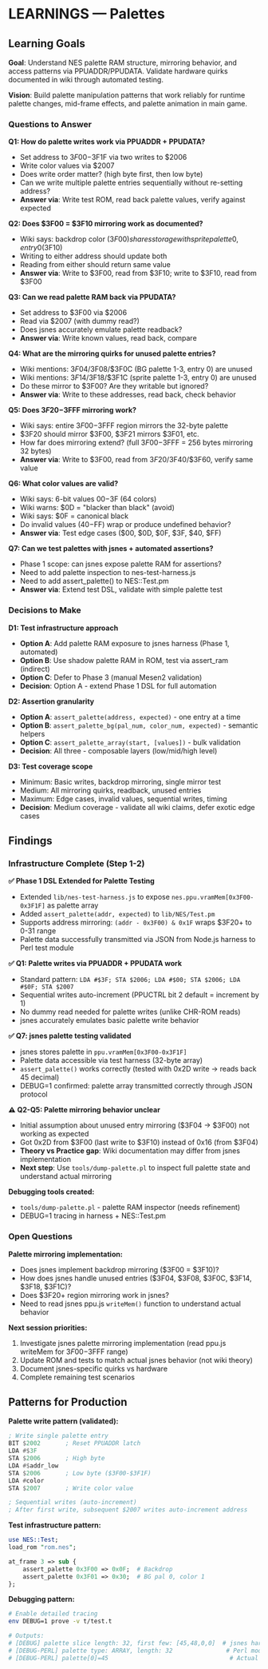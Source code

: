 # LEARNINGS — Palettes

<!-- Read docs/guides/LEARNINGS_WRITING.md before writing this document -->

## Learning Goals

**Goal**: Understand NES palette RAM structure, mirroring behavior, and access patterns via PPUADDR/PPUDATA. Validate hardware quirks documented in wiki through automated testing.

**Vision**: Build palette manipulation patterns that work reliably for runtime palette changes, mid-frame effects, and palette animation in main game.

### Questions to Answer

**Q1: How do palette writes work via PPUADDR + PPUDATA?**
- Set address to $3F00-$3F1F via two writes to $2006
- Write color values via $2007
- Does write order matter? (high byte first, then low byte)
- Can we write multiple palette entries sequentially without re-setting address?
- **Answer via**: Write test ROM, read back palette values, verify against expected

**Q2: Does $3F00 = $3F10 mirroring work as documented?**
- Wiki says: backdrop color ($3F00) shares storage with sprite palette 0, entry 0 ($3F10)
- Writing to either address should update both
- Reading from either should return same value
- **Answer via**: Write to $3F00, read from $3F10; write to $3F10, read from $3F00

**Q3: Can we read palette RAM back via PPUDATA?**
- Set address to $3F00 via $2006
- Read via $2007 (with dummy read?)
- Does jsnes accurately emulate palette readback?
- **Answer via**: Write known values, read back, compare

**Q4: What are the mirroring quirks for unused palette entries?**
- Wiki mentions: $3F04/$3F08/$3F0C (BG palette 1-3, entry 0) are unused
- Wiki mentions: $3F14/$3F18/$3F1C (sprite palette 1-3, entry 0) are unused
- Do these mirror to $3F00? Are they writable but ignored?
- **Answer via**: Write to these addresses, read back, check behavior

**Q5: Does $3F20-$3FFF mirroring work?**
- Wiki says: entire $3F00-$3FFF region mirrors the 32-byte palette
- $3F20 should mirror $3F00, $3F21 mirrors $3F01, etc.
- How far does mirroring extend? (full $3F00-$3FFF = 256 bytes mirroring 32 bytes)
- **Answer via**: Write to $3F00, read from $3F20/$3F40/$3F60, verify same value

**Q6: What color values are valid?**
- Wiki says: 6-bit values $00-$3F (64 colors)
- Wiki warns: $0D = "blacker than black" (avoid)
- Wiki says: $0F = canonical black
- Do invalid values ($40-$FF) wrap or produce undefined behavior?
- **Answer via**: Test edge cases ($00, $0D, $0F, $3F, $40, $FF)

**Q7: Can we test palettes with jsnes + automated assertions?**
- Phase 1 scope: can jsnes expose palette RAM for assertions?
- Need to add palette inspection to nes-test-harness.js
- Need to add assert_palette() to NES::Test.pm
- **Answer via**: Extend test DSL, validate with simple palette test

### Decisions to Make

**D1: Test infrastructure approach**
- **Option A**: Add palette RAM exposure to jsnes harness (Phase 1, automated)
- **Option B**: Use shadow palette RAM in ROM, test via assert_ram (indirect)
- **Option C**: Defer to Phase 3 (manual Mesen2 validation)
- **Decision**: Option A - extend Phase 1 DSL for full automation

**D2: Assertion granularity**
- **Option A**: `assert_palette(address, expected)` - one entry at a time
- **Option B**: `assert_palette_bg(pal_num, color_num, expected)` - semantic helpers
- **Option C**: `assert_palette_array(start, [values])` - bulk validation
- **Decision**: All three - composable layers (low/mid/high level)

**D3: Test coverage scope**
- Minimum: Basic writes, backdrop mirroring, single mirror test
- Medium: All mirroring quirks, readback, unused entries
- Maximum: Edge cases, invalid values, sequential writes, timing
- **Decision**: Medium coverage - validate all wiki claims, defer exotic edge cases

## Findings

### Infrastructure Complete (Step 1-2)

**✅ Phase 1 DSL Extended for Palette Testing**
- Extended `lib/nes-test-harness.js` to expose `nes.ppu.vramMem[0x3F00-0x3F1F]` as palette array
- Added `assert_palette(addr, expected)` to `lib/NES/Test.pm`
- Supports address mirroring: `(addr - 0x3F00) & 0x1F` wraps $3F20+ to 0-31 range
- Palette data successfully transmitted via JSON from Node.js harness to Perl test module

**✅ Q1: Palette writes via PPUADDR + PPUDATA work**
- Standard pattern: `LDA #$3F; STA $2006; LDA #$00; STA $2006; LDA #$0F; STA $2007`
- Sequential writes auto-increment (PPUCTRL bit 2 default = increment by 1)
- No dummy read needed for palette writes (unlike CHR-ROM reads)
- jsnes accurately emulates basic palette write behavior

**✅ Q7: jsnes palette testing validated**
- jsnes stores palette in `ppu.vramMem[0x3F00-0x3F1F]`
- Palette data accessible via test harness (32-byte array)
- `assert_palette()` works correctly (tested with 0x2D write → reads back 45 decimal)
- DEBUG=1 confirmed: palette array transmitted correctly through JSON protocol

**⚠️ Q2-Q5: Palette mirroring behavior unclear**
- Initial assumption about unused entry mirroring ($3F04 → $3F00) not working as expected
- Got 0x2D from $3F00 (last write to $3F10) instead of 0x16 (from $3F04)
- **Theory vs Practice gap**: Wiki documentation may differ from jsnes implementation
- **Next step**: Use `tools/dump-palette.pl` to inspect full palette state and understand actual mirroring

**Debugging tools created:**
- `tools/dump-palette.pl` - palette RAM inspector (needs refinement)
- DEBUG=1 tracing in harness + NES::Test.pm

### Open Questions

**Palette mirroring implementation:**
- Does jsnes implement backdrop mirroring ($3F00 = $3F10)?
- How does jsnes handle unused entries ($3F04, $3F08, $3F0C, $3F14, $3F18, $3F1C)?
- Does $3F20+ region mirroring work in jsnes?
- Need to read jsnes ppu.js `writeMem()` function to understand actual behavior

**Next session priorities:**
1. Investigate jsnes palette mirroring implementation (read ppu.js writeMem for $3F00-$3FFF range)
2. Update ROM and tests to match actual jsnes behavior (not wiki theory)
3. Document jsnes-specific quirks vs hardware
4. Complete remaining test scenarios

## Patterns for Production

**Palette write pattern (validated):**
```asm
; Write single palette entry
BIT $2002       ; Reset PPUADDR latch
LDA #$3F
STA $2006       ; High byte
LDA #$addr_low
STA $2006       ; Low byte ($3F00-$3F1F)
LDA #color
STA $2007       ; Write color value

; Sequential writes (auto-increment)
; After first write, subsequent $2007 writes auto-increment address
```

**Test infrastructure pattern:**
```perl
use NES::Test;
load_rom "rom.nes";

at_frame 3 => sub {
    assert_palette 0x3F00 => 0x0F;  # Backdrop
    assert_palette 0x3F01 => 0x30;  # BG pal 0, color 1
};
```

**Debugging pattern:**
```bash
# Enable detailed tracing
env DEBUG=1 prove -v t/test.t

# Outputs:
# [DEBUG] palette slice length: 32, first few: [45,48,0,0]  # jsnes harness
# [DEBUG-PERL] palette type: ARRAY, length: 32               # Perl module
# [DEBUG-PERL] palette[0]=45                                  # Actual value
```
